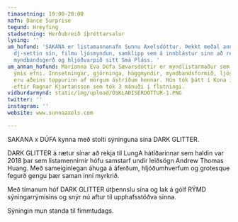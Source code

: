 ```yaml
---
timasetning: 19:00-20:00
nafn: Dance Surprise
tegund: Hreyfing
stadsetning: Herðubreið íþróttarsalur
lysing: ''
um_hofund: 'SAKANA er listamannanafn Sunnu Axelsdóttur. Þekkt meðal annars fyrir skapandi
  dj-settin sín, filmu ljósmyndun, samklipp sem á innblástur sinn að rekja til Japan,
  myndbandsgerð og hljóðvarpið sitt Smá Pláss. '
um_annan_hofund: Maríanna Eva Dúfa Sævarsdóttir er myndlistarmaður sem vinnur með
  ýmis efni. Innsetningar, gjörninga, höggmyndir, myndbandsformið, ljósmyndun og hljóð
  eru aðeins toppurinn af mörgum ástríðum hennar. Hún tók þátt í Kona í E, gjörningi
  eftir Ragnar Kjartansson sem tók 3 mánuði í flutningi.
vidburdarmynd: static/img/upload/ÓSKLAÐISÉRDÓTTUR-1.PNG
twitter: ''
instagram: ''
website: www.sunnaaxels.com

---
```

SAKANA x DÚFA kynna með stolti sýninguna sína DARK GLITTER.

DARK GLITTER á rætur sínar að rekja til LungA hátíðarinnar sem haldin var 2018 þar sem listamennirnir hófu samstarf undir leiðsögn Andrew Thomas Huang. Með sameiginlegan áhuga á áferðum, hljóðumhverfum og grotesque fegurð gengu þær saman inní myrkrið.

Með tímanum hóf DARK GLITTER útþennslu sína og lak á gólf RÝMD sýningarrýmisins og snýr nú aftur til upphafsstöðva sinna.

Sýningin mun standa til fimmtudags.
